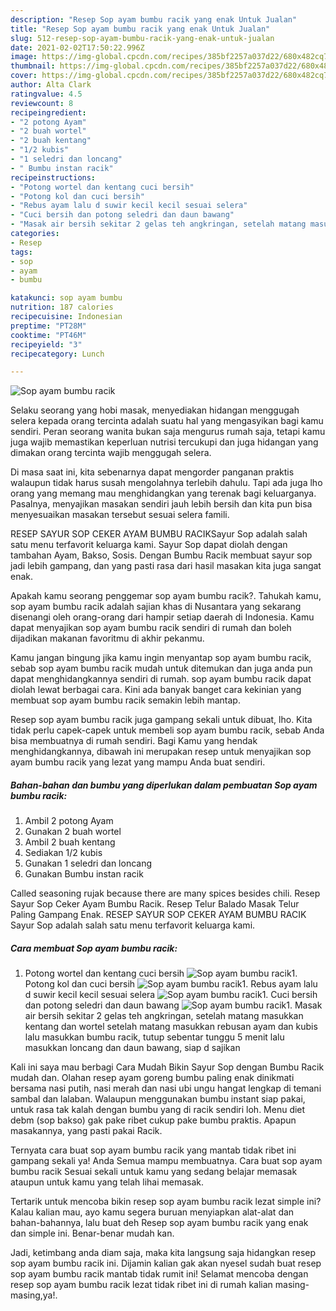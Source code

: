 ```yaml
---
description: "Resep Sop ayam bumbu racik yang enak Untuk Jualan"
title: "Resep Sop ayam bumbu racik yang enak Untuk Jualan"
slug: 512-resep-sop-ayam-bumbu-racik-yang-enak-untuk-jualan
date: 2021-02-02T17:50:22.996Z
image: https://img-global.cpcdn.com/recipes/385bf2257a037d22/680x482cq70/sop-ayam-bumbu-racik-foto-resep-utama.jpg
thumbnail: https://img-global.cpcdn.com/recipes/385bf2257a037d22/680x482cq70/sop-ayam-bumbu-racik-foto-resep-utama.jpg
cover: https://img-global.cpcdn.com/recipes/385bf2257a037d22/680x482cq70/sop-ayam-bumbu-racik-foto-resep-utama.jpg
author: Alta Clark
ratingvalue: 4.5
reviewcount: 8
recipeingredient:
- "2 potong Ayam"
- "2 buah wortel"
- "2 buah kentang"
- "1/2 kubis"
- "1 seledri dan loncang"
- " Bumbu instan racik"
recipeinstructions:
- "Potong wortel dan kentang cuci bersih"
- "Potong kol dan cuci bersih"
- "Rebus ayam lalu d suwir kecil kecil sesuai selera"
- "Cuci bersih dan potong seledri dan daun bawang"
- "Masak air bersih sekitar 2 gelas teh angkringan, setelah matang masukkan kentang dan wortel setelah matang masukkan rebusan ayam dan kubis lalu masukkan bumbu racik, tutup sebentar tunggu 5 menit lalu masukkan loncang dan daun bawang, siap d sajikan"
categories:
- Resep
tags:
- sop
- ayam
- bumbu

katakunci: sop ayam bumbu 
nutrition: 187 calories
recipecuisine: Indonesian
preptime: "PT28M"
cooktime: "PT46M"
recipeyield: "3"
recipecategory: Lunch

---
```



![Sop ayam bumbu racik](https://img-global.cpcdn.com/recipes/385bf2257a037d22/680x482cq70/sop-ayam-bumbu-racik-foto-resep-utama.jpg)

Selaku seorang yang hobi masak, menyediakan hidangan menggugah selera kepada orang tercinta adalah suatu hal yang mengasyikan bagi kamu sendiri. Peran seorang  wanita bukan saja mengurus rumah saja, tetapi kamu juga wajib memastikan keperluan nutrisi tercukupi dan juga hidangan yang dimakan orang tercinta wajib menggugah selera.

Di masa  saat ini, kita sebenarnya dapat mengorder panganan praktis walaupun tidak harus susah mengolahnya terlebih dahulu. Tapi ada juga lho orang yang memang mau menghidangkan yang terenak bagi keluarganya. Pasalnya, menyajikan masakan sendiri jauh lebih bersih dan kita pun bisa menyesuaikan masakan tersebut sesuai selera famili. 

RESEP SAYUR SOP CEKER AYAM BUMBU RACIKSayur Sop adalah salah satu menu terfavorit keluarga kami. Sayur Sop dapat diolah dengan tambahan Ayam, Bakso, Sosis. Dengan Bumbu Racik membuat sayur sop jadi lebih gampang, dan yang pasti rasa dari hasil masakan kita juga sangat enak.

Apakah kamu seorang penggemar sop ayam bumbu racik?. Tahukah kamu, sop ayam bumbu racik adalah sajian khas di Nusantara yang sekarang disenangi oleh orang-orang dari hampir setiap daerah di Indonesia. Kamu dapat menyajikan sop ayam bumbu racik sendiri di rumah dan boleh dijadikan makanan favoritmu di akhir pekanmu.

Kamu jangan bingung jika kamu ingin menyantap sop ayam bumbu racik, sebab sop ayam bumbu racik mudah untuk ditemukan dan juga anda pun dapat menghidangkannya sendiri di rumah. sop ayam bumbu racik dapat diolah lewat berbagai cara. Kini ada banyak banget cara kekinian yang membuat sop ayam bumbu racik semakin lebih mantap.

Resep sop ayam bumbu racik juga gampang sekali untuk dibuat, lho. Kita tidak perlu capek-capek untuk membeli sop ayam bumbu racik, sebab Anda bisa membuatnya di rumah sendiri. Bagi Kamu yang hendak menghidangkannya, dibawah ini merupakan resep untuk menyajikan sop ayam bumbu racik yang lezat yang mampu Anda buat sendiri.

<!--inarticleads1-->

##### Bahan-bahan dan bumbu yang diperlukan dalam pembuatan Sop ayam bumbu racik:

1. Ambil 2 potong Ayam
1. Gunakan 2 buah wortel
1. Ambil 2 buah kentang
1. Sediakan 1/2 kubis
1. Gunakan 1 seledri dan loncang
1. Gunakan  Bumbu instan racik


Called seasoning rujak because there are many spices besides chili. Resep Sayur Sop Ceker Ayam Bumbu Racik. Resep Telur Balado Masak Telur Paling Gampang Enak. RESEP SAYUR SOP CEKER AYAM BUMBU RACIK Sayur Sop adalah salah satu menu terfavorit keluarga kami. 

<!--inarticleads2-->

##### Cara membuat Sop ayam bumbu racik:

1. Potong wortel dan kentang cuci bersih
<img src="https://img-global.cpcdn.com/steps/b14708f4974c0a2e/160x128cq70/sop-ayam-bumbu-racik-langkah-memasak-1-foto.jpg" alt="Sop ayam bumbu racik">1. Potong kol dan cuci bersih
<img src="https://img-global.cpcdn.com/steps/e0d96e267b8c770d/160x128cq70/sop-ayam-bumbu-racik-langkah-memasak-2-foto.jpg" alt="Sop ayam bumbu racik">1. Rebus ayam lalu d suwir kecil kecil sesuai selera
<img src="https://img-global.cpcdn.com/steps/00b7238e58ce98bb/160x128cq70/sop-ayam-bumbu-racik-langkah-memasak-3-foto.jpg" alt="Sop ayam bumbu racik">1. Cuci bersih dan potong seledri dan daun bawang
<img src="https://img-global.cpcdn.com/steps/d4d65dd23e7b49d9/160x128cq70/sop-ayam-bumbu-racik-langkah-memasak-4-foto.jpg" alt="Sop ayam bumbu racik">1. Masak air bersih sekitar 2 gelas teh angkringan, setelah matang masukkan kentang dan wortel setelah matang masukkan rebusan ayam dan kubis lalu masukkan bumbu racik, tutup sebentar tunggu 5 menit lalu masukkan loncang dan daun bawang, siap d sajikan


Kali ini saya mau berbagi Cara Mudah Bikin Sayur Sop dengan Bumbu Racik mudah dan. Olahan resep ayam goreng bumbu paling enak dinikmati bersama nasi putih, nasi merah dan nasi ubi ungu hangat lengkap di temani sambal dan lalaban. Walaupun menggunakan bumbu instant siap pakai, untuk rasa tak kalah dengan bumbu yang di racik sendiri loh. Menu diet debm (sop bakso) gak pake ribet cukup pake bumbu praktis. Apapun masakannya, yang pasti pakai Racik. 

Ternyata cara buat sop ayam bumbu racik yang mantab tidak ribet ini gampang sekali ya! Anda Semua mampu membuatnya. Cara buat sop ayam bumbu racik Sesuai sekali untuk kamu yang sedang belajar memasak ataupun untuk kamu yang telah lihai memasak.

Tertarik untuk mencoba bikin resep sop ayam bumbu racik lezat simple ini? Kalau kalian mau, ayo kamu segera buruan menyiapkan alat-alat dan bahan-bahannya, lalu buat deh Resep sop ayam bumbu racik yang enak dan simple ini. Benar-benar mudah kan. 

Jadi, ketimbang anda diam saja, maka kita langsung saja hidangkan resep sop ayam bumbu racik ini. Dijamin kalian gak akan nyesel sudah buat resep sop ayam bumbu racik mantab tidak rumit ini! Selamat mencoba dengan resep sop ayam bumbu racik lezat tidak ribet ini di rumah kalian masing-masing,ya!.

